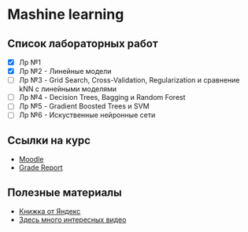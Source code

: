 # Mashine learning
## Список лабораторных работ

- [x] Лр №1
- [x] Лр №2 - Линейные модели
- [ ] Лр №3 - Grid Search, Cross-Validation, Regularization и сравнение kNN с линейными моделями
- [ ] Лр №4 - Decision Trees, Bagging и Random Forest
- [ ] Лр №5 - Gradient Boosted Trees и SVM
- [ ] Лр №6 - Искуственные нейронные сети

## Ссылки на курс
- [Moodle](https://moodle.innopolis.university/course/view.php?id=3302)
- [Grade Report](https://docs.google.com/spreadsheets/d/1Spyr5itXuKNsADABWjuYd4J75SbFo6XyO-Su8o48Xts/edit?course_name=%5BF25%5D+Машинное+обучение&course_id=3302&gid=2115731115#gid=2115731115)

## Полезные материалы
- [Книжка от Яндекс](https://education.yandex.ru/handbook/ml)
- [Здесь много интересных видео](https://www.youtube.com/watch?v=hTECDpL_JYM&t=3598s)
